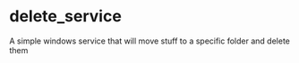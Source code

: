 # delete_service
A simple windows service that will move stuff to a specific folder and delete them
